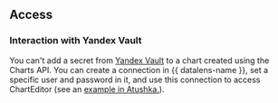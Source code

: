 ## Access

### Interaction with Yandex Vault

You can't add a secret from [Yandex Vault](../../../../datalens/editor/yav.md) to a chart created using the Charts API. You can create a connection in {{ datalens-name }}, set a specific user and password in it, and use this connection to access ChartEditor (see an [example in Atushka.](https://clubs.at.yandex-team.ru/statistics/2364)).

